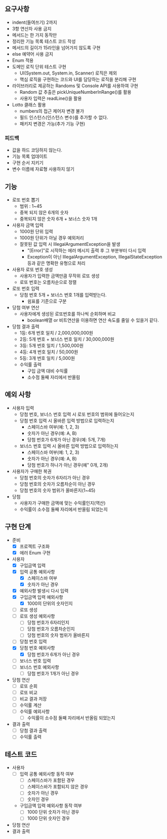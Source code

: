 ## 요구사항
- indent(들여쓰기) 2까지
- 3항 연산자 사용 금지
- 메서드는 한 가지 동작만
- 정리한 기능 목록 테스트 코드 작성
- 메서드의 길이가 15라인을 넘어가지 않도록 구현
- else 예약어 사용 금지
- Enum 적용
- 도메인 로직 단위 테스트 구현
  - UI(System.out, System.in, Scanner) 로직은 제외
  - 핵심 로직을 구현하는 코드와 UI를 담당하는 로직을 분리해 구현
- 라이브러리로 제공하는 Randoms 및 Console API를 사용하여 구현
  - Random 값 추출은 pickUniqueNumberInRange()를 활용
  - 사용자 입력은 readLine()을 활용
- Lotto 클래스 활용
  - numbers의 접근 제어자 변경 불가
  - 필드 인스턴스(인스턴스 변수)를 추가할 수 없다.
  - 패키지 변경은 가능(추가 기능 구현)
### 피드백
- 값을 하드 코딩하지 않는다.
- 기능 목록 업데이트
- 구현 순서 지키기
- 변수 이름에 자료형 사용하지 않기
## 기능
- 로또 번호 뽑기
  - 범위 : 1~45
  - 중복 되지 않은 6개의 숫자
  - 중복되지 않은 숫자 6개 + 보너스 숫자 1개
- 사용자 금액 입력
  - 1000원 단위 입력
  - 1000원 단위가 아닐 경우 예외처리
  - 잘못된 값 입력 시 IllegalArgumentException을 발생
    - "[Error]"로 시작하는 에러 메시지 출력 후 그 부분부터 다시 입력
    - Exception이 아닌 IllegalArgumentException, IllegalStateException 등과 같은 명확한 유형으로 처리
- 사용자 로또 번호 생성
  - 사용자가 입력한 금액만큼 무작위 로또 생성
  - 로또 번호는 오름차순으로 정렬
- 로또 번호 입력
  - 당첨 번호 5개 + 보너스 번호 1개를 입력받는다.
      - 쉼표를 기준으로 구분
- 당첨 여부 연산
  - 사용자에게 생성된 로또번호를 하나씩 순회하며 비교
    - boolean배열 or 비트연산을 이용하면 연산 속도를 줄일 수 있을거 같다.
- 당첨 결과 출력
    - 1등: 6개 번호 일치 / 2,000,000,000원
    - 2등: 5개 번호 + 보너스 번호 일치 / 30,000,000원
    - 3등: 5개 번호 일치 / 1,500,000원
    - 4등: 4개 번호 일치 / 50,000원
    - 5등: 3개 번호 일치 / 5,000원
    - 수익률 출력
      - 구입 금액 대비 수익률
      - 소수점 둘째 자리에서 반올림
## 예외 사항
- 사용자 입력
  - 당첨 번호, 보너스 번호 입력 시 로또 번호의 범위에 들어오는지
  - 당첨 번호 입력 시 올바른 입력 방법으로 입력하는지
    - 스페이스바 여부(예:  1, 2, 3)
    - 숫자가 아닌 경우(예: A, B)
    - 당첨 번호가 6개가 아닌 경우(예: 5개, 7개)
  - 보너스 번호 입력 시 올바른 입력 방법으로 입력하는지
    - 스페이스바 여부(예:  1, 2, 3)
    - 숫자가 아닌 경우(예: A, B)
    - 당첨 번호가 하나가 아닌 경우(예" 0개, 2개)
- 사용자가 구매한 복권
  - 당첨 번호의 숫자가 6자리가 아닌 경우
  - 당첨 번호의 숫자가 오름차순이 아닌 경우
  - 당첨 번호의 숫자 범위가 올바른지(1~45)
- 당첨
  - 사용자가 구매한 금액에 맞는 수익률인지(역산)
  - 수익률이 소수점 둘째 자리에서 반올림 되었는지
## 구현 단계
- 준비
  - [x] 프로젝트 구조화
  - [x] 에러 Enum 구현
- 사용자
  - [x] 구입금액 입력
  - [x] 입력 공통 예외사항
    - [x] 스페이스바 여부
    - [x] 숫자가 아닌 경우
  - [x] 예외사항 발생시 다시 입력
  - [x] 구입금액 입력 예외사항
    - [x] 1000의 단위의 숫자인지
  - [ ] 로또 생성
  - [ ] 로또 생성 예외사항
    - [ ] 당첨 번호가 6자리인지
    - [ ] 당첨 번호가 오름차순인지
    - [ ] 당첨 번호의 숫자 범위가 올바른지
  - [ ] 당첨 번호 입력
  - [x] 당첨 번호 예외사항
    - [x] 당첨 번호가 6개가 아닌 경우
  - [ ] 보너스 번호 입력
  - [ ] 보너스 번호 예외사항
    - [ ] 당첨 번호가 1개가 아닌 경우
- 당첨 연산
  - [ ] 로또 순회
  - [ ] 로또 비교
  - [ ] 비교 결과 저장
  - [ ] 수익률 계산
  - [ ] 수익률 예외사항
    - [ ] 수익률이 소수점 둘째 자리에서 반올림 되었는지
- 결과 출력
  - [ ] 당첨 결과 출력
  - [ ] 수익률 출력
## 테스트 코드
- 사용자
  - [ ] 입력 공통 예외사항 동작 여부
    - [ ] 스페이스바가 포함된 경우
    - [ ] 스페이스바가 포함되지 않은 경우
    - [ ] 숫자가 아닌 경우
    - [ ] 숫자인 경우
  - 구입금액 입력 예외사항 동작 여부
    - [ ] 1000 단위 숫자가 아닌 경우
    - [ ] 1000 단위 숫자인 경우
- 당첨 연산
- 결과 출력
